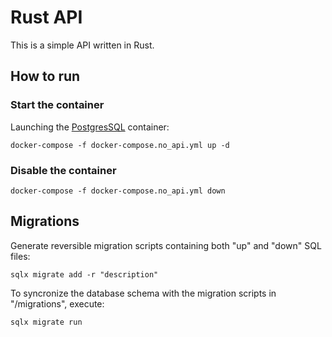 # Rust API

This is a simple API written in Rust.

## How to run

### Start the container

Launching the [PostgresSQL](https://www.postgresql.org/) container:

`docker-compose -f docker-compose.no_api.yml up -d`

### Disable the container

`docker-compose -f docker-compose.no_api.yml down`

## Migrations

Generate reversible migration scripts containing both "up" and "down" SQL files:

`sqlx migrate add -r "description"`

To syncronize the database schema with the migration scripts in "/migrations", execute:

`sqlx migrate run`
